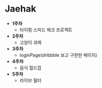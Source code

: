 # Jaehak

- **1주차**
  - 타이핑 스피드 체크 프로젝트
- **2주차**
  - 고양이 과제
- **3주차**
  - loginPage(dribbble 보고 구현한 페이지)
- **4주차**
  - 음식 월드컵
- **5주차**
  - 라이브 필터